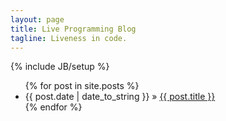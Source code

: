 ```yaml
---
layout: page
title: Live Programming Blog
tagline: Liveness in code.
---
```

{% include JB/setup %}

<ul class="posts">
  {% for post in site.posts %}
    <li><span>{{ post.date | date_to_string }}</span> &raquo; <a href="{{baseurl}}{{ site.baseurl }}{{ post.url }}">{{ post.title }}</a></li>
  {% endfor %}
</ul>

